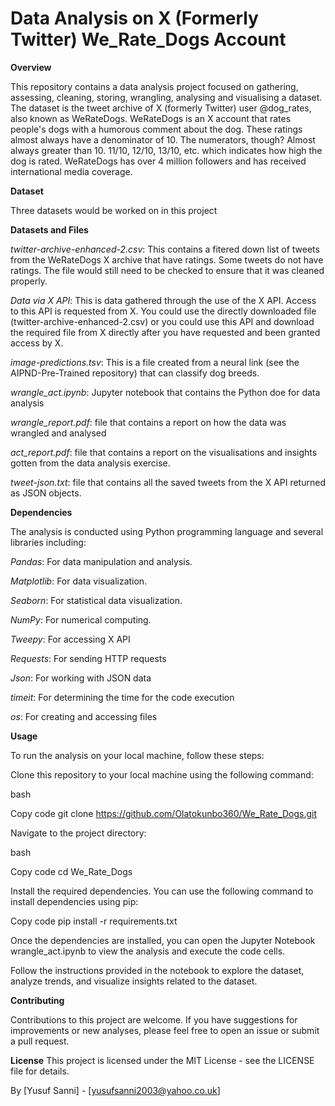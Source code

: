 # Data Analysis on X (Formerly Twitter) We_Rate_Dogs Account

**Overview**

This repository contains a data analysis project focused on gathering, assessing, cleaning, storing, wrangling, analysing and visualising a dataset. The dataset is the tweet archive of X (formerly Twitter) user @dog_rates, also known as WeRateDogs. WeRateDogs is an X account that rates people's dogs with a humorous comment about the dog. These ratings almost always have a denominator of 10. The numerators, though? Almost always greater than 10. 11/10, 12/10, 13/10, etc. which indicates how high the dog is rated. WeRateDogs has over 4 million followers and has received international media coverage.

**Dataset**

Three datasets would be worked on in this project

**Datasets and Files**

_twitter-archive-enhanced-2.csv_: This contains a fitered down list of tweets from the WeRateDogs X archive that have ratings. Some tweets do not have ratings. The file would still need to be checked to ensure that it was cleaned properly.

_Data via X API_: This is data gathered through the use of the X API. Access to this API is requested from X. You could use the directly downloaded file (twitter-archive-enhanced-2.csv) or you could use this API and download the required file from X directly after you have requested and been granted access by X.

_image-predictions.tsv_: This is a file created from a neural link (see the AIPND-Pre-Trained repository) that can classify dog breeds.

_wrangle_act.ipynb_: Jupyter notebook that contains the Python doe for data analysis

_wrangle_report.pdf_: file that contains a report on how the data was wrangled and analysed

_act_report.pdf_: file that contains a report on the visualisations and insights gotten from the data analysis exercise.

_tweet-json.txt_: file that contains all the saved tweets from the X API returned as JSON objects.

**Dependencies**

The analysis is conducted using Python programming language and several libraries including:

_Pandas_: For data manipulation and analysis.

_Matplotlib_: For data visualization.

_Seaborn_: For statistical data visualization.

_NumPy_: For numerical computing.

_Tweepy_: For accessing X API

_Requests_: For sending HTTP requests

_Json_: For working with JSON data

_timeit_: For determining the time for the code execution

_os_: For creating and accessing files

**Usage**

To run the analysis on your local machine, follow these steps:

Clone this repository to your local machine using the following command:

bash

Copy code
git clone https://github.com/Olatokunbo360/We_Rate_Dogs.git

Navigate to the project directory:

bash

Copy code
cd We_Rate_Dogs

Install the required dependencies.
You can use the following command to install dependencies using pip:

Copy code
pip install -r requirements.txt

Once the dependencies are installed, you can open the Jupyter Notebook wrangle_act.ipynb to view the analysis and execute the code cells.

Follow the instructions provided in the notebook to explore the dataset, analyze trends, and visualize insights related to the dataset.

**Contributing**

Contributions to this project are welcome. If you have suggestions for improvements or new analyses, please feel free to open an issue or submit a pull request.


**License**
This project is licensed under the MIT License - see the LICENSE file for details.


By [Yusuf Sanni] - [yusufsanni2003@yahoo.co.uk]
















